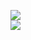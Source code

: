 [![](https://img.shields.io/badge/Made%20With-Github%20Spray-lightgrey.svg?style=for-the-badge&logo=github)](https://github.com/Annihil/github-spray#1719)  
[![](https://i.imgur.com/2DrTn0Z.gif)](https://github.com/Annihil/github-spray)
